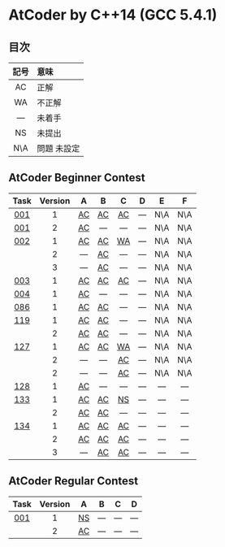 # AtCoder by C++14 (GCC 5.4.1) #

## 目次 ##

|記号|意味|
|:-:|:-|
|AC|正解|
|WA|不正解|
|&#x2014;|未着手|
|NS|未提出|
|N\A|問題 未設定|

## AtCoder Beginner Contest ##

|Task             |Version|A                                 |B                                 |C                                 |D                                 |E                                 |F                                 |
|:---------------:|:-----:|:--------------------------------:|:--------------------------------:|:--------------------------------:|:--------------------------------:|:--------------------------------:|:--------------------------------:|
|[001](ABC/ABC001)|   1   |[AC](ABC/ABC001/ABC001_A_v01.cpp) |[AC](ABC/ABC001/ABC001_B_v01.cpp) |[AC](ABC/ABC001/ABC001_C_v01.cpp) |&#x2014;                          |N\A                               |N\A                               |
|[001](ABC/ABC001)|   2   |[AC](ABC/ABC001/ABC001_A_v02.c)   |&#x2014;                          |&#x2014;                          |&#x2014;                          |N\A                               |N\A                               |
|[002](ABC/ABC002)|   1   |[AC](ABC/ABC002/ABC002_A_v01.cpp) |[AC](ABC/ABC002/ABC002_B_v01.cpp) |[WA](ABC/ABC002/ABC002_C_v01.cpp) |&#x2014;                          |N\A                               |N\A                               |
|                 |   2   |&#x2014;                          |[AC](ABC/ABC002/ABC002_B_v02.cpp) |&#x2014;                          |&#x2014;                          |N\A                               |N\A                               |
|                 |   3   |&#x2014;                          |[AC](ABC/ABC002/ABC002_B_v03.cpp) |&#x2014;                          |&#x2014;                          |N\A                               |N\A                               |
|[003](ABC/ABC003)|   1   |[AC](ABC/ABC003/ABC003_A_v01.cpp) |[AC](ABC/ABC003/ABC003_B_v01.cpp) |[AC](ABC/ABC003/ABC003_C_v01.cpp) |&#x2014;                          |N\A                               |N\A                               |
|[004](ABC/ABC004)|   1   |[AC](ABC/ABC004/ABC004_A_v01.cpp) |&#x2014;                          |&#x2014;                          |&#x2014;                          |N\A                               |N\A                               |
|[086](ABC/ABC086)|   1   |[AC](ABC/ABC086/ABC086_A_v01.cpp) |[AC](ABC/ABC086/ABC086_B_v01.cpp) |&#x2014;                          |&#x2014;                          |N\A                               |N\A                               |
|[119](ABC/ABC119)|   1   |[AC](ABC/ABC119/ABC119_A_v01.cpp) |[AC](ABC/ABC119/ABC119_B_v01.cpp) |&#x2014;                          |&#x2014;                          |N\A                               |N\A                               |
|                 |   2   |[AC](ABC/ABC119/ABC119_A_v01.cpp) |[AC](ABC/ABC119/ABC119_B_v02.cpp) |&#x2014;                          |&#x2014;                          |N\A                               |N\A                               |
|[127](ABC/ABC127)|   1   |[AC](ABC/ABC127/ABC127_A_v01.cpp) |[AC](ABC/ABC127/ABC127_B_v01.cpp) |[WA](ABC/ABC127/ABC127_C_v01.cpp) |&#x2014;                          |N\A                               |N\A                               |
|                 |   2   |&#x2014;                          |&#x2014;                          |[AC](ABC/ABC127/ABC127_C_v02.cpp) |&#x2014;                          |N\A                               |N\A                               |
|                 |   2   |&#x2014;                          |&#x2014;                          |[AC](ABC/ABC127/ABC127_C_v03.cpp) |&#x2014;                          |N\A                               |N\A                               |
|[128](ABC/ABC128)|   1   |[AC](ABC/ABC128/ABC128_A_v01.cpp) |&#x2014;                          |&#x2014;                          |&#x2014;                          |&#x2014;                          |&#x2014;                          |
|[133](ABC/ABC133)|   1   |[AC](ABC/ABC133/ABC133_A_v01.cpp) |[AC](ABC/ABC133/ABC133_B_v01.cpp) |[NS](ABC/ABC134/ABC133_C_v01.cpp) |&#x2014;                          |&#x2014;                          |&#x2014;                          |
|                 |   2   |[AC](ABC/ABC133/ABC133_A_v02.cpp) |[AC](ABC/ABC133/ABC133_B_v02.cpp) |&#x2014;                          |&#x2014;                          |&#x2014;                          |&#x2014;                          |
|[134](ABC/ABC134)|   1   |[AC](ABC/ABC134/ABC134_A_v01.cpp) |[AC](ABC/ABC134/ABC134_B_v01.cpp) |[AC](ABC/ABC134/ABC134_C_v01.cpp) |&#x2014;                          |&#x2014;                          |&#x2014;                          |
|                 |   2   |[AC](ABC/ABC134/ABC134_A_v02.cpp) |[AC](ABC/ABC134/ABC134_B_v02.cpp) |[AC](ABC/ABC134/ABC134_C_v02.cpp) |&#x2014;                          |&#x2014;                          |&#x2014;                          |
|                 |   3   |&#x2014;                          |[AC](ABC/ABC134/ABC134_B_v02.cpp) |[AC](ABC/ABC134/ABC134_C_v03.cpp) |&#x2014;                          |&#x2014;                          |&#x2014;                          |

## AtCoder Regular Contest ##

|Task             |Version|A                                 |B                                 |C                                 |D                                 |
|:---------------:|:-----:|:--------------------------------:|:--------------------------------:|:--------------------------------:|:--------------------------------:|
|[001](ARC/ARC001)|   1   |[NS](ARC/ARC001/ARC001_A_v01.cpp) |&#x2014;                          |&#x2014;                          |&#x2014;                          |
|                 |   2   |[AC](ARC/ARC001/ARC001_A_v02.cpp) |&#x2014;                          |&#x2014;                          |&#x2014;                          |

<!-- EOF -->
